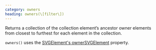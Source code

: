 ```yaml
--- 
category: owners
heading: owners(\[filter\])
---
```


Returns a collection of the collection element’s ancestor owner elements from closest to furthest for each element in the collection.

`owners()` uses the [SVGElement's ownerSVGElement](https://developer.mozilla.org/en-US/docs/Web/API/SVGElement) property.
